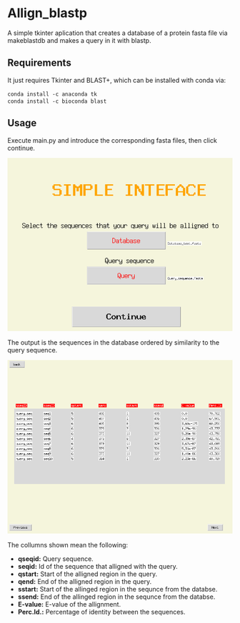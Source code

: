 # Allign_blastp
A simple tkinter aplication that creates a database of a protein fasta file via makeblastdb and makes a query in it with blastp.

## Requirements
It just requires Tkinter and BLAST+, which can be installed with conda via:
```
conda install -c anaconda tk
conda install -c bioconda blast
```

## Usage
Execute main.py and introduce the corresponding fasta files, then click continue.

![](Images/Menu.png)

The output is the sequences in the database ordered by similarity to the query sequence.

![](Images/Alligned_sequences.png)

The collumns shown mean the following:
- **qseqid:** Query sequence.
- **seqid:** Id of the sequence that alligned with the query.
- **qstart:** Start of the alligned region in the query.
- **qend:** End of the alligned region in the query.
- **sstart:** Start of the allinged region in the sequnce from the databse.
- **ssend:** End of the allinged region in the sequnce from the databse.
- **E-value:** E-value of the allignment.
- **Perc.Id.:** Percentage of identity between the sequences.

